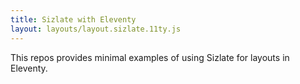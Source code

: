```yaml
---
title: Sizlate with Eleventy
layout: layouts/layout.sizlate.11ty.js
---
```


This repos provides minimal examples of using Sizlate for layouts in Eleventy. 